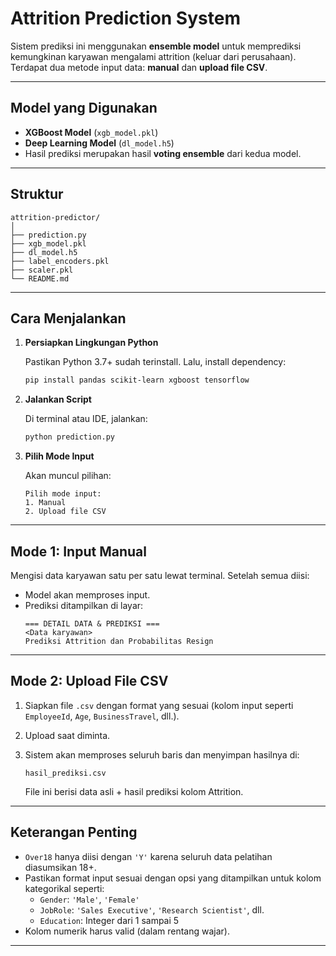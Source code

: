 # Attrition Prediction System

Sistem prediksi ini menggunakan **ensemble model** untuk memprediksi kemungkinan karyawan mengalami attrition (keluar dari perusahaan). Terdapat dua metode input data: **manual** dan **upload file CSV**.

---

## Model yang Digunakan

- **XGBoost Model** (`xgb_model.pkl`)
- **Deep Learning Model** (`dl_model.h5`)
- Hasil prediksi merupakan hasil **voting ensemble** dari kedua model.

---

## Struktur

```
attrition-predictor/
│
├── prediction.py
├── xgb_model.pkl
├── dl_model.h5
├── label_encoders.pkl
├── scaler.pkl
└── README.md
```

---

## Cara Menjalankan

1. **Persiapkan Lingkungan Python**

   Pastikan Python 3.7+ sudah terinstall. Lalu, install dependency:

   ```bash
   pip install pandas scikit-learn xgboost tensorflow
   ```

2. **Jalankan Script**

   Di terminal atau IDE, jalankan:

   ```bash
   python prediction.py
   ```

3. **Pilih Mode Input**

   Akan muncul pilihan:

   ```
   Pilih mode input:
   1. Manual
   2. Upload file CSV
   ```

---

## Mode 1: Input Manual

Mengisi data karyawan satu per satu lewat terminal. Setelah semua diisi:

- Model akan memproses input.
- Prediksi ditampilkan di layar:
  ```
  === DETAIL DATA & PREDIKSI ===
  <Data karyawan>
  Prediksi Attrition dan Probabilitas Resign
  ```

---

## Mode 2: Upload File CSV

1. Siapkan file `.csv` dengan format yang sesuai (kolom input seperti `EmployeeId`, `Age`, `BusinessTravel`, dll.).
2. Upload saat diminta.
3. Sistem akan memproses seluruh baris dan menyimpan hasilnya di:

   ```
   hasil_prediksi.csv
   ```

   File ini berisi data asli + hasil prediksi kolom Attrition.

---

## Keterangan Penting

- `Over18` hanya diisi dengan `'Y'` karena seluruh data pelatihan diasumsikan 18+.
- Pastikan format input sesuai dengan opsi yang ditampilkan untuk kolom kategorikal seperti:
  - `Gender`: `'Male'`, `'Female'`
  - `JobRole`: `'Sales Executive'`, `'Research Scientist'`, dll.
  - `Education`: Integer dari 1 sampai 5
- Kolom numerik harus valid (dalam rentang wajar).

---
